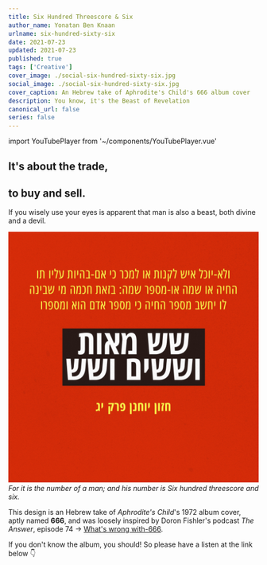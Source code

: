 ```yaml
---
title: Six Hundred Threescore & Six
author_name: Yonatan Ben Knaan
urlname: six-hundred-sixty-six
date: 2021-07-23
updated: 2021-07-23
published: true
tags: ['Creative']
cover_image: ./social-six-hundred-sixty-six.jpg
social_image: ./social-six-hundred-sixty-six.jpg
cover_caption: An Hebrew take of Aphrodite's Child's 666 album cover 
description: You know, it's the Beast of Revelation
canonical_url: false
series: false
---
```

import YouTubePlayer from '~/components/YouTubePlayer.vue'

## It's about the trade,  
## to buy and sell. 

If you wisely use your eyes is apparent that man is also a beast, both divine and a devil.

![An Hebrew take of Aphrodite's Child's 666 album cover, depicting the Beast of Revelation in chapter 13, verse 18 of Book of Revelation](./six-hundred-sixty-six.jpg)
*For it is the number of a man; and his number is Six hundred threescore and six.*

This design is an Hebrew take of *Aphrodite's Child*'s 1972 album cover, aptly named **666**, and was loosely inspired by Doron Fishler's podcast *The Answer*, episode 74 -> [What's wrong with-666](https://www.osimhistoria.com/theanswer/ep74-666).

If you don't know the album, you should! So please have a listen at the link below 👇 

<YouTubePlayer
    videoId="playlist?list=PL9EAiJXXtc-bdbxNvRZCRs402jnbC_bxw"
    title="The Falling Man is a Home Killer">
</YouTubePlayer>